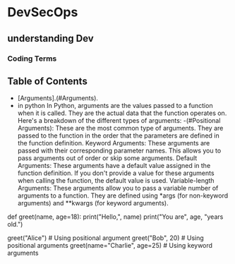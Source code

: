 # DevSecOps 

## understanding Dev
### Coding Terms
## Table of Contents

  - [Arguments].(#Arguments).
  - in python
In Python, arguments are the values passed to a function when it is called. They are the actual data that the function operates on. 
Here's a breakdown of the different types of arguments:
  -(#Positional Arguments):
These are the most common type of arguments. They are passed to the function in the order that the parameters are defined in the function definition.
Keyword Arguments:
These arguments are passed with their corresponding parameter names. This allows you to pass arguments out of order or skip some arguments.
Default Arguments:
These arguments have a default value assigned in the function definition. If you don't provide a value for these arguments when calling the function, the default value is used.
Variable-length Arguments:
These arguments allow you to pass a variable number of arguments to a function. They are defined using *args (for non-keyword arguments) and **kwargs (for keyword arguments).

def greet(name, age=18):
  print("Hello,", name)
  print("You are", age, "years old.")

greet("Alice")  # Using positional argument
greet("Bob", 20)  # Using positional arguments
greet(name="Charlie", age=25)  # Using keyword arguments

